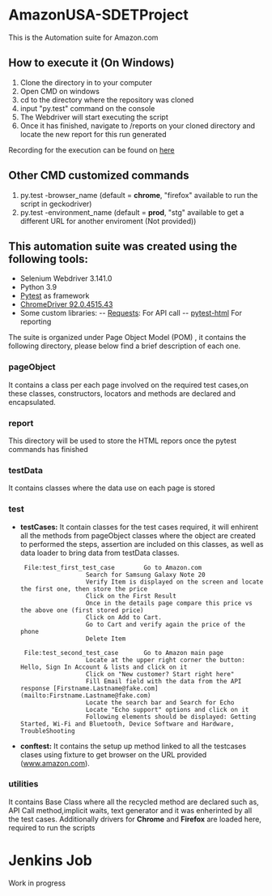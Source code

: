 # AmazonUSA-SDETProject
This is the Automation suite for Amazon.com 

## How to execute it (On Windows) 
  1. Clone the directory in to your computer 
  2. Open CMD on windows
  3. cd to the directory where the repository was cloned 
  4. input "py.test" command on the console
  5. The Webdriver will start executing the script 
  6. Once it has finished, navigate to /reports on your cloned directory and locate the new report for this run generated 

Recording for the execution can be found on [here](https://www.screencast.com/t/jH26dYBD) 

## Other CMD customized commands 
1. py.test -browser_name (default = **chrome**,   "firefox" available to run the script in geckodriver)
2. py.test -environment_name (default = **prod**,   "stg" available to get a different URL for another enviroment (Not provided))

## This automation suite was created  using the following tools:

- Selenium Webdriver 3.141.0 
- Python 3.9 
- [Pytest](https://docs.pytest.org/en/6.2.x/) as framework
- [ChromeDriver 92.0.4515.43](https://chromedriver.chromium.org/home) 
- Some custom libraries: 
-- [Requests](https://docs.python-requests.org/en/master/): For API call
--  [pytest-html](https://pytest-html.readthedocs.io/en/latest/index.html#) For reporting 

The suite is organized under Page Object Model (POM) , it contains the following directory, please below find a brief description of each one. 

### **pageObject**
It contains a class per each page involved on the required test cases,on these classes, constructors, locators and methods are declared and encapsulated. 
### **report**
This directory will be used to store the HTML repors once the pytest commands has finished 
### **testData**
It contains classes where the data use on each page is stored
### **test**
- **testCases:** It contain classes for the test cases required, it will enhirent all the methods from pageObject classes where the object are created to performed the steps, assertion are included on this classes, as well   as data loader to bring data from testData classes.

       File:test_first_test_case    	Go to Amazon.com
						Search for Samsung Galaxy Note 20
						Verify Item is displayed on the screen and locate the first one, then store the price
						Click on the First Result
						Once in the details page compare this price vs the above one (first stored price)
						Click on Add to Cart.
						Go to Cart and verify again the price of the phone
						Delete Item
									     
	   File:test_second_test_case   	Go to Amazon main page
						Locate at the upper right corner the button: Hello, Sign In Account & lists and click on it
						Click on "New customer? Start right here"
						Fill Email field with the data from the API response [Firstname.Lastname@fake.com](mailto:Firstname.Lastname@fake.com)
						Locate the search bar and Search for Echo
						Locate "Echo support" options and click on it
						Following elements should be displayed: Getting Started, Wi-Fi and Bluetooth, Device Software and Hardware, TroubleShooting		

- **conftest:** It contains the setup up method linked to all the testcases clases using fixture to get browser on the URL provided (www.amazon.com). 


### **utilities**
It contains Base Class where all the recycled method are declared such as, API Call method,implicit waits, text generator and it was enherinted by all the test cases.
Additionally drivers for **Chrome** and **Firefox** are loaded here, required to run the scripts 

# Jenkins Job

Work in progress 



